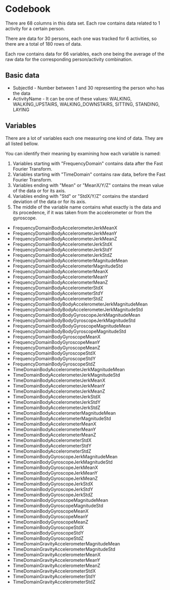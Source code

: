 # Codebook

There are 68 columns in this data set. Each row contains data related to 1 activity for a certain person.

There are data for 30 persons, each one was tracked for 6 activities, so there are a total of 180 rows of data.

Each row contains data for 66 variables, each one being the average of the raw data for the corresponding person/activity combination.

## Basic data

* SubjectId - Number between 1 and 30 representing the person who has the data
* ActivityName - It can be one of these values: WALKING, WALKING_UPSTAIRS, WALKING_DOWNSTAIRS, SITTING, STANDING, LAYING

## Variables

There are a lot of variables each one measuring one kind of data. They are all listed bellow.

You can identify their meaning by examining how each variable is named:

1) Variables starting with "FrequencyDomain" contains data after the Fast Fourier Transform.
2) Variables starting with "TimeDomain" contains raw data, before the Fast Fourier Transform.
3) Variables ending with "Mean" or "MeanX/Y/Z" contains the mean value of the data or for its axis.
4) Variables ending with "Std" or "StdX/Y/Z" contains the standard deviation of the data or for its axis.
5) The middle of the variable name contains what exactly is the data and its procedence, if it was taken from the accelerometer or from the gyroscope.

* FrequencyDomainBodyAccelerometerJerkMeanX
* FrequencyDomainBodyAccelerometerJerkMeanY
* FrequencyDomainBodyAccelerometerJerkMeanZ
* FrequencyDomainBodyAccelerometerJerkStdX
* FrequencyDomainBodyAccelerometerJerkStdY
* FrequencyDomainBodyAccelerometerJerkStdZ
* FrequencyDomainBodyAccelerometerMagnitudeMean
* FrequencyDomainBodyAccelerometerMagnitudeStd
* FrequencyDomainBodyAccelerometerMeanX
* FrequencyDomainBodyAccelerometerMeanY
* FrequencyDomainBodyAccelerometerMeanZ
* FrequencyDomainBodyAccelerometerStdX
* FrequencyDomainBodyAccelerometerStdY
* FrequencyDomainBodyAccelerometerStdZ
* FrequencyDomainBodyBodyAccelerometerJerkMagnitudeMean
* FrequencyDomainBodyBodyAccelerometerJerkMagnitudeStd
* FrequencyDomainBodyBodyGyroscopeJerkMagnitudeMean
* FrequencyDomainBodyBodyGyroscopeJerkMagnitudeStd
* FrequencyDomainBodyBodyGyroscopeMagnitudeMean
* FrequencyDomainBodyBodyGyroscopeMagnitudeStd
* FrequencyDomainBodyGyroscopeMeanX
* FrequencyDomainBodyGyroscopeMeanY
* FrequencyDomainBodyGyroscopeMeanZ
* FrequencyDomainBodyGyroscopeStdX
* FrequencyDomainBodyGyroscopeStdY
* FrequencyDomainBodyGyroscopeStdZ
* TimeDomainBodyAccelerometerJerkMagnitudeMean
* TimeDomainBodyAccelerometerJerkMagnitudeStd
* TimeDomainBodyAccelerometerJerkMeanX
* TimeDomainBodyAccelerometerJerkMeanY
* TimeDomainBodyAccelerometerJerkMeanZ
* TimeDomainBodyAccelerometerJerkStdX
* TimeDomainBodyAccelerometerJerkStdY
* TimeDomainBodyAccelerometerJerkStdZ
* TimeDomainBodyAccelerometerMagnitudeMean
* TimeDomainBodyAccelerometerMagnitudeStd
* TimeDomainBodyAccelerometerMeanX
* TimeDomainBodyAccelerometerMeanY
* TimeDomainBodyAccelerometerMeanZ
* TimeDomainBodyAccelerometerStdX
* TimeDomainBodyAccelerometerStdY
* TimeDomainBodyAccelerometerStdZ
* TimeDomainBodyGyroscopeJerkMagnitudeMean
* TimeDomainBodyGyroscopeJerkMagnitudeStd
* TimeDomainBodyGyroscopeJerkMeanX
* TimeDomainBodyGyroscopeJerkMeanY
* TimeDomainBodyGyroscopeJerkMeanZ
* TimeDomainBodyGyroscopeJerkStdX
* TimeDomainBodyGyroscopeJerkStdY
* TimeDomainBodyGyroscopeJerkStdZ
* TimeDomainBodyGyroscopeMagnitudeMean
* TimeDomainBodyGyroscopeMagnitudeStd
* TimeDomainBodyGyroscopeMeanX
* TimeDomainBodyGyroscopeMeanY
* TimeDomainBodyGyroscopeMeanZ
* TimeDomainBodyGyroscopeStdX
* TimeDomainBodyGyroscopeStdY
* TimeDomainBodyGyroscopeStdZ
* TimeDomainGravityAccelerometerMagnitudeMean
* TimeDomainGravityAccelerometerMagnitudeStd
* TimeDomainGravityAccelerometerMeanX
* TimeDomainGravityAccelerometerMeanY
* TimeDomainGravityAccelerometerMeanZ
* TimeDomainGravityAccelerometerStdX
* TimeDomainGravityAccelerometerStdY
* TimeDomainGravityAccelerometerStdZ
